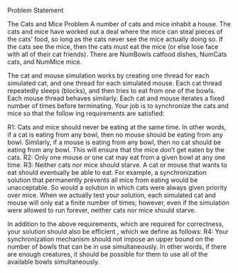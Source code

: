 Problem Statement

The Cats and Mice Problem A number of cats and mice inhabit a house. The cats and mice have worked out a deal where the mice can steal pieces of the cats’ food, so long as the cats never see the mice actually doing so. If the cats see the mice, then the cats must eat the mice (or else lose face with all of their cat friends). There are NumBowls catfood dishes, NumCats cats, and NumMice mice. 

The cat and mouse simulation works by creating one thread for each simulated cat, and one thread for each simulated mouse. Each cat thread repeatedly sleeps (blocks), and then tries to eat from one of the bowls. Each mouse thread behaves similarly. Each cat and mouse iterates a fixed number of times before terminating. Your job is to synchronize the cats and mice so that the follow ing requirements are satisfied: 
 
R1: Cats and mice should never be eating at the same time.  In other words, if a cat is eating from any bowl, then no mouse should be eating from any bowl. Similarly, if a mouse is eating from any bowl, then no cat should be eating from any bowl. This will ensure that the mice don’t get eaten by the cats.  R2: Only one mouse or one cat may eat from a given bowl at any one time. R3: Neither cats nor mice should starve.  A cat or mouse that wants to eat should eventually be able to eat. For example, a synchronization solution that permanently prevents all mice from eating would be unacceptable. So would a solution in which cats were always given priority over mice. When we actually test your solution, each simulated cat and mouse will only eat a finite number of times; however, even if the simulation were allowed to run forever, neither cats nor mice should starve.  
 
In addition to the above requirements, which are required for correctness, your solution should also be efficient , which we define as follows: R4: Your synchronization mechanism should not impose an upper bound on the number of bowls that can be in use simultaneously. In other words, if there are enough creatures, it should be possible for them to use all of the available bowls simultaneously.
 

